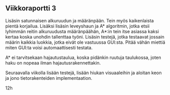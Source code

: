 ## Viikkoraportti 3

Lisäsin satunnaisen alkuruudun ja määränpään. Tein myös kaikenlaista pientä korjailua. 
Lisäksi lisäsin leveyshaun ja A* algoritmin, jotka etsii lyhimmän reitin
alkuruudusta määränpäähän, A*:in tein itse asiassa kaksi kertaa koska unohdin tallenttaa työni.
Lisäsin testejä, jotka testaavat jossain määrin kaikkia luokkia, jotka eivät ole vastuussa GUI:sta. 
Pitää vähän miettiä miten GUI:ta voisi automaattisesti testata.

A* ei tarvitsekaan hajautustaulua, koska pidänkin ruutuja taulukossa, joten  haku on nopeaa
ilman hajautusrakennettakin. 

Seuraavalla viikolla lisään testejä, lisään hiukan visuaaleihin ja aloitan keon ja jono tietorakenteiden implementaation.

12h


